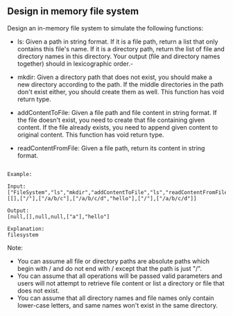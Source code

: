 ## Design in memory file system

Design an in-memory file system to simulate the following functions:  

- ls: Given a path in string format. If it is a file path, return a list that only contains this file's name. If it is a directory path, return the list of file and directory names in this directory. Your output (file and directory names together) should in lexicographic order.- 

- mkdir: Given a directory path that does not exist, you should make a new directory according to the path. If the middle directories in the path don't exist either, you should create them as well. This function has void return type.

- addContentToFile: Given a file path and file content in string format. If the file doesn't exist, you need to create that file containing given content. If the file already exists, you need to append given content to original content. This function has void return type.

- readContentFromFile: Given a file path, return its content in string format.

 ```

Example:

Input: 
["FileSystem","ls","mkdir","addContentToFile","ls","readContentFromFile"]
[[],["/"],["/a/b/c"],["/a/b/c/d","hello"],["/"],["/a/b/c/d"]]

Output:
[null,[],null,null,["a"],"hello"]

Explanation:
filesystem
 
```
Note:  

- You can assume all file or directory paths are absolute paths which begin with / and do not end with / except that the path is just "/".
- You can assume that all operations will be passed valid parameters and users will not attempt to retrieve file content or list a directory or file that does not exist.
- You can assume that all directory names and file names only contain lower-case letters, and same names won't exist in the same directory.